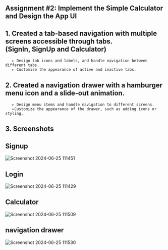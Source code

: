 ## Assignment #2: Implement the Simple Calculator and Design the App UI

## 1. Created a tab-based navigation with multiple screens accessible through tabs.<br>(SignIn, SignUp and Calculator) 
       ▻ Design tab icons and labels, and handle navigation between different tabs.
       ▻ Customize the appearance of active and inactive tabs.
## 2. Created a navigation drawer with a hamburger menu icon and a slide-out animation.
       ▻ Design menu items and handle navigation to different screens.
       ▻Customize the appearance of the drawer, such as adding icons or styling.

## 3. Screenshots
## Signup<br>
![Screenshot 2024-06-25 111451](https://github.com/r-e-d-ant/calculator_signin_signup_24300/assets/66163130/c0b3e894-180f-40ad-9e67-fc0a94489d38)

## Login<br>
![Screenshot 2024-06-25 111429](https://github.com/r-e-d-ant/calculator_signin_signup_24300/assets/66163130/cd67f32f-d38d-4149-84ac-3481d9a8f205)

## Calculator<br>
![Screenshot 2024-06-25 111509](https://github.com/r-e-d-ant/calculator_signin_signup_24300/assets/66163130/daea7a2a-d826-4d7f-81d2-5a0088301dec)

## navigation drawer<br>
![Screenshot 2024-06-25 111530](https://github.com/r-e-d-ant/calculator_signin_signup_24300/assets/66163130/f53abcef-d401-44fe-8ffa-4e209094898e)

